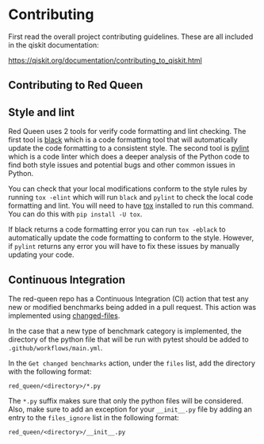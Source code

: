 # Contributing

First read the overall project contributing guidelines. These are all
included in the qiskit documentation:

https://qiskit.org/documentation/contributing_to_qiskit.html

## Contributing to Red Queen

## Style and lint

Red Queen uses 2 tools for verify code formatting and lint checking. The
first tool is [black](https://github.com/psf/black) which is a code formatting
tool that will automatically update the code formatting to a consistent style.
The second tool is [pylint](https://www.pylint.org/) which is a code linter
which does a deeper analysis of the Python code to find both style issues and
potential bugs and other common issues in Python.

You can check that your local modifications conform to the style rules
by running `tox -elint` which will run `black` and `pylint` to check the local
code formatting and lint. You will need to have [tox](https://tox.wiki/en/latest/index.html)
installed to run this command. You can do this with `pip install -U tox`.

If black returns a code formatting error you can run `tox -eblack` to
automatically update the code formatting to conform to the style. However,
if `pylint` returns any error you will have to fix these issues by manually
updating your code.

## Continuous Integration

The red-queen repo has a Continuous Integration (CI) action that test any new 
or modified benchmarks being added in a pull request. This action was implemented 
using [changed-files](https://github.com/tj-actions/changed-files).

In the case that a new type of benchmark category is implemented, the directory 
of the python file that will be run with pytest should be added to `.github/workflows/main.yml`.

In the `Get changed benchmarks` action, under the `files` list, add the 
directory with the following format:

`red_queen/<directory>/*.py`

The `*.py` suffix makes sure that only the python files will be considered. 
Also, make sure to add an exception for your `__init__.py` file by adding an 
entry to the `files_ignore` list in the following format:

`red_queen/<directory>/__init__.py`

